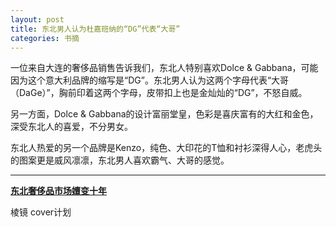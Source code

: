 ```yaml
---
layout: post
title: 东北男人认为杜嘉班纳的“DG”代表“大哥”
categories: 书摘
---
```


一位来自大连的奢侈品销售告诉我们，东北人特别喜欢Dolce &amp; Gabbana，可能因为这个意大利品牌的缩写是“DG”。东北男人认为这两个字母代表“大哥（DaGe）”，胸前印着这两个字母，皮带扣上也是金灿灿的“DG”，不怒自威。

另一方面，Dolce &amp; Gabbana的设计富丽堂皇，色彩是喜庆富有的大红和金色，深受东北人的喜爱，不分男女。

东北人热爱的另一个品牌是Kenzo，纯色、大印花的T恤和衬衫深得人心，老虎头的图案更是威风凛凛，东北男人喜欢霸气、大哥的感觉。

---

**[东北奢侈品市场嬗变十年](https://mp.weixin.qq.com/s/enxGEc04jAwTT0TlSbp_Ug)**

棱镜 cover计划